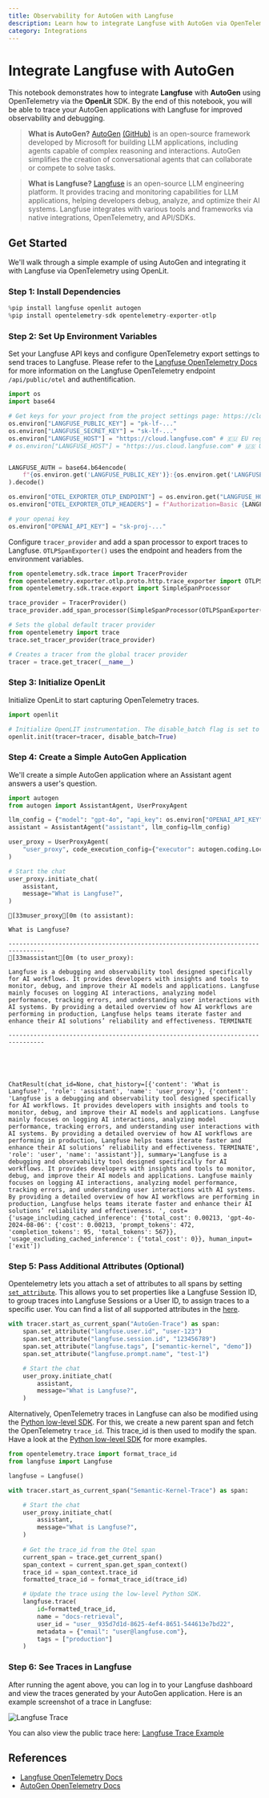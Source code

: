```yaml
---
title: Observability for AutoGen with Langfuse
description: Learn how to integrate Langfuse with AutoGen via OpenTelemetry using OpenLit
category: Integrations
---
```


# Integrate Langfuse with AutoGen

This notebook demonstrates how to integrate **Langfuse** with **AutoGen** using OpenTelemetry via the **OpenLit** SDK. By the end of this notebook, you will be able to trace your AutoGen applications with Langfuse for improved observability and debugging.

> **What is AutoGen?** [AutoGen](https://microsoft.github.io/autogen/stable/) [(GitHub)](https://github.com/microsoft/autogen) is an open-source framework developed by Microsoft for building LLM applications, including agents capable of complex reasoning and interactions. AutoGen simplifies the creation of conversational agents that can collaborate or compete to solve tasks.

> **What is Langfuse?** [Langfuse](https://langfuse.com) is an open-source LLM engineering platform. It provides tracing and monitoring capabilities for LLM applications, helping developers debug, analyze, and optimize their AI systems. Langfuse integrates with various tools and frameworks via native integrations, OpenTelemetry, and API/SDKs.

## Get Started

We'll walk through a simple example of using AutoGen and integrating it with Langfuse via OpenTelemetry using OpenLit.

### Step 1: Install Dependencies



```python
%pip install langfuse openlit autogen
%pip install opentelemetry-sdk opentelemetry-exporter-otlp
```

### Step 2: Set Up Environment Variables

Set your Langfuse API keys and configure OpenTelemetry export settings to send traces to Langfuse. Please refer to the [Langfuse OpenTelemetry Docs](https://langfuse.com/docs/opentelemetry/get-started) for more information on the Langfuse OpenTelemetry endpoint `/api/public/otel` and authentification.


```python
import os
import base64

# Get keys for your project from the project settings page: https://cloud.langfuse.com
os.environ["LANGFUSE_PUBLIC_KEY"] = "pk-lf-..." 
os.environ["LANGFUSE_SECRET_KEY"] = "sk-lf-..." 
os.environ["LANGFUSE_HOST"] = "https://cloud.langfuse.com" # 🇪🇺 EU region
# os.environ["LANGFUSE_HOST"] = "https://us.cloud.langfuse.com" # 🇺🇸 US region


LANGFUSE_AUTH = base64.b64encode(
    f"{os.environ.get('LANGFUSE_PUBLIC_KEY')}:{os.environ.get('LANGFUSE_SECRET_KEY')}".encode()
).decode()

os.environ["OTEL_EXPORTER_OTLP_ENDPOINT"] = os.environ.get("LANGFUSE_HOST") + "/api/public/otel"
os.environ["OTEL_EXPORTER_OTLP_HEADERS"] = f"Authorization=Basic {LANGFUSE_AUTH}"

# your openai key
os.environ["OPENAI_API_KEY"] = "sk-proj-..."
```

Configure `tracer_provider` and add a span processor to export traces to Langfuse. `OTLPSpanExporter()` uses the endpoint and headers from the environment variables.


```python
from opentelemetry.sdk.trace import TracerProvider
from opentelemetry.exporter.otlp.proto.http.trace_exporter import OTLPSpanExporter
from opentelemetry.sdk.trace.export import SimpleSpanProcessor

trace_provider = TracerProvider()
trace_provider.add_span_processor(SimpleSpanProcessor(OTLPSpanExporter()))

# Sets the global default tracer provider
from opentelemetry import trace
trace.set_tracer_provider(trace_provider)

# Creates a tracer from the global tracer provider
tracer = trace.get_tracer(__name__)
```

### Step 3: Initialize OpenLit

Initialize OpenLit to start capturing OpenTelemetry traces.


```python
import openlit

# Initialize OpenLIT instrumentation. The disable_batch flag is set to true to process traces immediately.
openlit.init(tracer=tracer, disable_batch=True)
```

### Step 4: Create a Simple AutoGen Application

We'll create a simple AutoGen application where an Assistant agent answers a user's question.


```python
import autogen
from autogen import AssistantAgent, UserProxyAgent

llm_config = {"model": "gpt-4o", "api_key": os.environ["OPENAI_API_KEY"]}
assistant = AssistantAgent("assistant", llm_config=llm_config)

user_proxy = UserProxyAgent(
    "user_proxy", code_execution_config={"executor": autogen.coding.LocalCommandLineCodeExecutor(work_dir="coding")}
)

# Start the chat
user_proxy.initiate_chat(
    assistant,
    message="What is Langfuse?",
)

```

    [33muser_proxy[0m (to assistant):
    
    What is Langfuse?
    
    --------------------------------------------------------------------------------
    [33massistant[0m (to user_proxy):
    
    Langfuse is a debugging and observability tool designed specifically for AI workflows. It provides developers with insights and tools to monitor, debug, and improve their AI models and applications. Langfuse mainly focuses on logging AI interactions, analyzing model performance, tracking errors, and understanding user interactions with AI systems. By providing a detailed overview of how AI workflows are performing in production, Langfuse helps teams iterate faster and enhance their AI solutions’ reliability and effectiveness. TERMINATE
    
    --------------------------------------------------------------------------------





    ChatResult(chat_id=None, chat_history=[{'content': 'What is Langfuse?', 'role': 'assistant', 'name': 'user_proxy'}, {'content': 'Langfuse is a debugging and observability tool designed specifically for AI workflows. It provides developers with insights and tools to monitor, debug, and improve their AI models and applications. Langfuse mainly focuses on logging AI interactions, analyzing model performance, tracking errors, and understanding user interactions with AI systems. By providing a detailed overview of how AI workflows are performing in production, Langfuse helps teams iterate faster and enhance their AI solutions’ reliability and effectiveness. TERMINATE', 'role': 'user', 'name': 'assistant'}], summary='Langfuse is a debugging and observability tool designed specifically for AI workflows. It provides developers with insights and tools to monitor, debug, and improve their AI models and applications. Langfuse mainly focuses on logging AI interactions, analyzing model performance, tracking errors, and understanding user interactions with AI systems. By providing a detailed overview of how AI workflows are performing in production, Langfuse helps teams iterate faster and enhance their AI solutions’ reliability and effectiveness. ', cost={'usage_including_cached_inference': {'total_cost': 0.00213, 'gpt-4o-2024-08-06': {'cost': 0.00213, 'prompt_tokens': 472, 'completion_tokens': 95, 'total_tokens': 567}}, 'usage_excluding_cached_inference': {'total_cost': 0}}, human_input=['exit'])



### Step 5: Pass Additional Attributes (Optional)

Opentelemetry lets you attach a set of attributes to all spans by setting [`set_attribute`](https://opentelemetry.io/docs/languages/python/instrumentation/#add-attributes-to-a-span). This allows you to set properties like a Langfuse Session ID, to group traces into Langfuse Sessions or a User ID, to assign traces to a specific user. You can find a list of all supported attributes in the [here](/docs/opentelemetry/get-started#property-mapping).


```python
with tracer.start_as_current_span("AutoGen-Trace") as span:
    span.set_attribute("langfuse.user.id", "user-123")
    span.set_attribute("langfuse.session.id", "123456789")
    span.set_attribute("langfuse.tags", ["semantic-kernel", "demo"])
    span.set_attribute("langfuse.prompt.name", "test-1")

    # Start the chat
    user_proxy.initiate_chat(
        assistant,
        message="What is Langfuse?",
    )
```

Alternatively, OpenTelemetry traces in Langfuse can also be modified using the [Python low-level SDK](https://langfuse.com/docs/sdk/python/low-level-sdk). For this, we create a new parent span and fetch the OpenTelemetry `trace_id`. This trace_id is then used to modify the span. Have a look at the [Python low-level SDK](https://langfuse.com/docs/sdk/python/low-level-sdk) for more examples. 


```python
from opentelemetry.trace import format_trace_id
from langfuse import Langfuse

langfuse = Langfuse()

with tracer.start_as_current_span("Semantic-Kernel-Trace") as span:

    # Start the chat
    user_proxy.initiate_chat(
        assistant,
        message="What is Langfuse?",
    )
    
    # Get the trace_id from the Otel span
    current_span = trace.get_current_span()
    span_context = current_span.get_span_context()
    trace_id = span_context.trace_id
    formatted_trace_id = format_trace_id(trace_id)

    # Update the trace using the low-level Python SDK.
    langfuse.trace(
        id=formatted_trace_id, 
        name = "docs-retrieval",
        user_id = "user__935d7d1d-8625-4ef4-8651-544613e7bd22",
        metadata = {"email": "user@langfuse.com"},
        tags = ["production"]
    )
```


### Step 6: See Traces in Langfuse

After running the agent above, you can log in to your Langfuse dashboard and view the traces generated by your AutoGen application. Here is an example screenshot of a trace in Langfuse:

![Langfuse Trace](https://langfuse.com/images/cookbook/integration-autogen/autogen-example-trace.png)

You can also view the public trace here: [Langfuse Trace Example](https://cloud.langfuse.com/project/cloramnkj0002jz088vzn1ja4/traces/df850ab499107d4348584cf5933baabd?timestamp=2025-02-04T16%3A55%3A51.660Z&observation=286c648acb0105c2)

## References

- [Langfuse OpenTelemetry Docs](https://langfuse.com/docs/opentelemetry/get-started)
- [AutoGen OpenTelemetry Docs](https://microsoft.github.io/autogen/dev//user-guide/core-user-guide/framework/telemetry.html)


